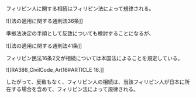 フィリピン人に関する相続はフィリピン法によって規律される。

![[法の適用に関する通則法36条]]

準拠法決定の手順として反致についても検討することになるが、

![[法の適用に関する通則法41条]]

フィリピン民法16条2文が相続については本国法によることを規定している。

![[RA386_CivilCode_Art16#ARTICLE 16.]]

したがって、反致もなく、フィリピン人の相続は、当該フィリピン人が日本に所在する場合を含めて、フィリピン法によって規律される。